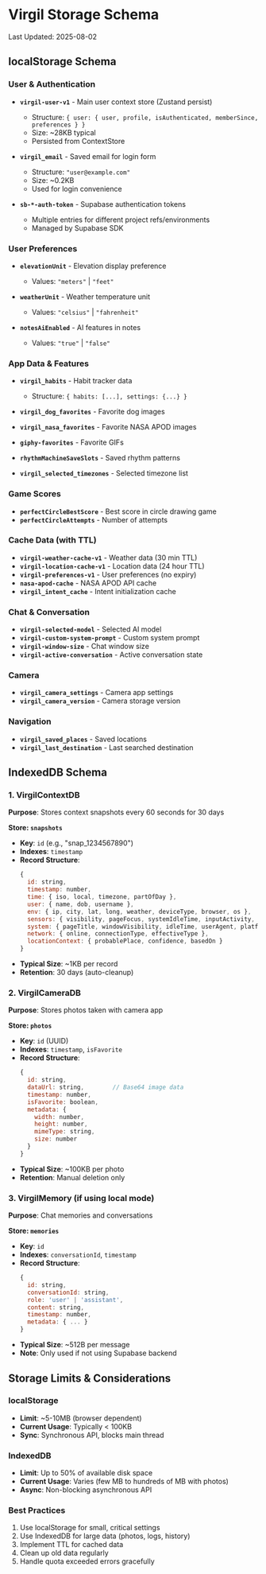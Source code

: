 # Virgil Storage Schema

Last Updated: 2025-08-02

## localStorage Schema

### User & Authentication
- **`virgil-user-v1`** - Main user context store (Zustand persist)
  - Structure: `{ user: { user, profile, isAuthenticated, memberSince, preferences } }`
  - Size: ~28KB typical
  - Persisted from ContextStore

- **`virgil_email`** - Saved email for login form
  - Structure: `"user@example.com"`
  - Size: ~0.2KB
  - Used for login convenience

- **`sb-*-auth-token`** - Supabase authentication tokens
  - Multiple entries for different project refs/environments
  - Managed by Supabase SDK

### User Preferences
- **`elevationUnit`** - Elevation display preference
  - Values: `"meters"` | `"feet"`
  
- **`weatherUnit`** - Weather temperature unit
  - Values: `"celsius"` | `"fahrenheit"`

- **`notesAiEnabled`** - AI features in notes
  - Values: `"true"` | `"false"`

### App Data & Features
- **`virgil_habits`** - Habit tracker data
  - Structure: `{ habits: [...], settings: {...} }`

- **`virgil_dog_favorites`** - Favorite dog images
- **`virgil_nasa_favorites`** - Favorite NASA APOD images  
- **`giphy-favorites`** - Favorite GIFs
- **`rhythmMachineSaveSlots`** - Saved rhythm patterns
- **`virgil_selected_timezones`** - Selected timezone list

### Game Scores
- **`perfectCircleBestScore`** - Best score in circle drawing game
- **`perfectCircleAttempts`** - Number of attempts

### Cache Data (with TTL)
- **`virgil-weather-cache-v1`** - Weather data (30 min TTL)
- **`virgil-location-cache-v1`** - Location data (24 hour TTL)
- **`virgil-preferences-v1`** - User preferences (no expiry)
- **`nasa-apod-cache`** - NASA APOD API cache
- **`virgil_intent_cache`** - Intent initialization cache

### Chat & Conversation
- **`virgil-selected-model`** - Selected AI model
- **`virgil-custom-system-prompt`** - Custom system prompt
- **`virgil-window-size`** - Chat window size
- **`virgil-active-conversation`** - Active conversation state

### Camera
- **`virgil_camera_settings`** - Camera app settings
- **`virgil_camera_version`** - Camera storage version

### Navigation
- **`virgil_saved_places`** - Saved locations
- **`virgil_last_destination`** - Last searched destination

## IndexedDB Schema

### 1. VirgilContextDB
**Purpose**: Stores context snapshots every 60 seconds for 30 days

**Store: `snapshots`**
- **Key**: `id` (e.g., "snap_1234567890")
- **Indexes**: `timestamp`
- **Record Structure**:
  ```javascript
  {
    id: string,
    timestamp: number,
    time: { iso, local, timezone, partOfDay },
    user: { name, dob, username },
    env: { ip, city, lat, long, weather, deviceType, browser, os },
    sensors: { visibility, pageFocus, systemIdleTime, inputActivity, motion, battery },
    system: { pageTitle, windowVisibility, idleTime, userAgent, platform, language, screen },
    network: { online, connectionType, effectiveType },
    locationContext: { probablePlace, confidence, basedOn }
  }
  ```
- **Typical Size**: ~1KB per record
- **Retention**: 30 days (auto-cleanup)

### 2. VirgilCameraDB  
**Purpose**: Stores photos taken with camera app

**Store: `photos`**
- **Key**: `id` (UUID)
- **Indexes**: `timestamp`, `isFavorite`
- **Record Structure**:
  ```javascript
  {
    id: string,
    dataUrl: string,        // Base64 image data
    timestamp: number,
    isFavorite: boolean,
    metadata: {
      width: number,
      height: number,
      mimeType: string,
      size: number
    }
  }
  ```
- **Typical Size**: ~100KB per photo
- **Retention**: Manual deletion only

### 3. VirgilMemory (if using local mode)
**Purpose**: Chat memories and conversations

**Store: `memories`**
- **Key**: `id`
- **Indexes**: `conversationId`, `timestamp`
- **Record Structure**:
  ```javascript
  {
    id: string,
    conversationId: string,
    role: 'user' | 'assistant',
    content: string,
    timestamp: number,
    metadata: { ... }
  }
  ```
- **Typical Size**: ~512B per message
- **Note**: Only used if not using Supabase backend

## Storage Limits & Considerations

### localStorage
- **Limit**: ~5-10MB (browser dependent)
- **Current Usage**: Typically < 100KB
- **Sync**: Synchronous API, blocks main thread

### IndexedDB  
- **Limit**: Up to 50% of available disk space
- **Current Usage**: Varies (few MB to hundreds of MB with photos)
- **Async**: Non-blocking asynchronous API

### Best Practices
1. Use localStorage for small, critical settings
2. Use IndexedDB for large data (photos, logs, history)
3. Implement TTL for cached data
4. Clean up old data regularly
5. Handle quota exceeded errors gracefully